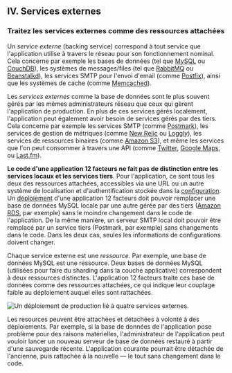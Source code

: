 ## IV. Services externes
### Traitez les services externes comme des ressources attachées

Un *service externe* (backing service) correspond à tout service que l'application utilise à travers le réseau pour son fonctionnement nominal. Cela concerne par exemple les bases de données (tel que [MySQL](http://dev.mysql.com/) ou [CouchDB](http://couchdb.apache.org/)), les systèmes de messages/files (tel que [RabbitMQ](http://www.rabbitmq.com/) ou [Beanstalkd](http://kr.github.com/beanstalkd/)), les services SMTP pour l'envoi d'email (comme [Postfix](http://www.postfix.org/)), ainsi que les systèmes de cache (comme [Memcached](http://memcached.org/)).

Les *services externes* comme la base de données sont le plus souvent gérés par les mêmes administrateurs réseau que ceux qui gèrent l'application de production. En plus de ces services gérés localement, l'application peut également avoir besoin de services gérés par des tiers. Cela concerne par exemple les services SMTP (comme [Postmark](http://postmarkapp.com/)), les services de gestion de métriques (comme [New Relic](http://newrelic.com/) ou [Loggly](http://www.loggly.com/)), les services de ressources binaires (comme [Amazon S3](http://aws.amazon.com/s3/)), et même les services que l'on peut consommer à travers une API (comme [Twitter](http://dev.twitter.com/), [Google Maps](https://developers.google.com/maps/), ou [Last.fm](http://www.last.fm/api)).

**Le code d'une application 12 facteurs ne fait pas de distinction entre les services locaux et les services tiers**. Pour l'application, ce sont tous les deux des ressources attachées, accessibles via une URL ou un autre système de localisation et d'authentification stockée dans la [configuration](./config). Un [déploiement](./codebase) d'une application 12 facteurs doit pouvoir remplacer une base de données MySQL locale par une autre gérée par des tiers ([Amazon RDS](http://aws.amazon.com/rds/), par exemple) sans le moindre changement dans le code de l'application. De la même manière, un serveur SMTP local doit pouvoir être remplacé par un service tiers (Postmark, par exemple) sans changements dans le code. Dans les deux cas, seules les informations de configurations doivent changer.

Chaque service externe est une *ressource*. Par exemple, une base de données MySQL est une ressource. Deux bases de données MySQL (utilisées pour faire du sharding dans la couche applicative) correspondent à deux ressources distinctes. L'application 12 facteurs traite ces base de données comme des ressources attachées, ce qui indique leur couplage faible au déploiement auquel elles sont rattachées.

<img src="/images/attached-resources.png" class="full" alt="Un déploiement de production lié à quatre services externes." />

Les resources peuvent être attachées et détachées à volonté à des déploiements. Par exemple, si la base de données de l'application pose problème pour des raisons matérielles, l'administrateur de l'application peut vouloir lancer un nouveau serveur de base de données restauré à partir d'une sauvegarde récente. L'application courante pourrait être détachée de l'ancienne, puis rattachée à la nouvelle — le tout sans changement dans le code.
